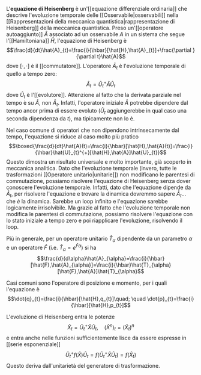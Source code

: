 L'**equazione di Heisenberg** è un'[[equazione differenziale ordinaria]] che descrive l'evoluzione temporale delle [[Osservabile|osservabili]] nella [[Rappresentazioni della meccanica quantistica|rappresentazione di Heisenberg]] della meccanica quantistica. Preso un'[[operatore autoaggiunto]] $\hat{A}$ associato ad un osservabile $A$ in un sistema che segue l'[[Hamiltoniana]] $\hat{H}$, l'equazione di Heisenberg è
$$\frac{d}{dt}\hat{A}_{t}=\frac{i}{\hbar}[\hat{H},\hat{A}_{t}]+\frac{\partial }{\partial t}\hat{A}$$
dove $[\cdot,\cdot]$ è il [[commutatore]]. L'operatore $\hat{A}_{t}$ è l'evoluzione temporale di quello a tempo zero:
$$\hat{A}_{t}=\hat{U}_{t}^{+}\hat{A}\hat{U}_{t}$$
dove $\hat{U}_{t}$ è l'[[evolutore]]. Attenzione al fatto che la derivata parziale nel tempo è su $\hat{A}$, non $\hat{A}_{t}$. Infatti, l'operatore iniziale $\hat{A}$ potrebbe dipendere dal tempo ancor prima di essere evoluto ($\hat{U}_{t}$ aggiungerebbe in qual caso una seconda dipendenza da $t$), ma tipicamente non lo è.

Nel caso comune di operatori che non dipendono intrinsecamente dal tempo, l'equazione si riduce al caso molto più pratico
$$\boxed{\frac{d}{dt}\hat{A}(t)=\frac{i}{\hbar}[\hat{H},\hat{A}(t)]=\frac{i}{\hbar}\hat{U}_{t}^{+}[\hat{H},\hat{A}]\hat{U}_{t}}$$
Questo dimostra un risultato universale e molto importante, già scoperto in meccanica analitica. Dato che l'evoluzione temporale (invero, tutte le trasformazioni [[Operatore unitario|unitarie]]) non modificano le parentesi di commutazione, possiamo risolvere l'equazione di Heisenberg senza dover conoscere l'evoluzione temporale. Infatti, dato che l'equazione dipende da $\hat{A}_{t}$, per risolvere l'equazione e trovare la dinamica dovremmo sapere $\hat{A}_{t}$... che *è* la dinamica. Sarebbe un loop infinito e l'equazione sarebbe logicamente irrisolvibile. Ma grazie al fatto che l'evoluzione temporale non modifica le parentesi di commutazione, possiamo risolvere l'equazione con lo stato iniziale a tempo zero e poi riapplicare l'evoluzione, risolvendo il loop.

Più in generale, per un operatore unitario $\hat{T}_{\alpha}$ dipendente da un parametro $\alpha$ e un operatore $\hat{F}$ (i.e. $\hat{T}_{\alpha}=e^{\hat{F}\alpha}$) si ha
$$\frac{d}{d\alpha}\hat{A}_{\alpha}=\frac{i}{\hbar}[\hat{F},\hat{A}_{\alpha}]=\frac{i}{\hbar}\hat{T}_{\alpha}[\hat{F},\hat{A}]\hat{T}_{\alpha}$$

Casi comuni sono l'operatore di posizione e momento, per i quali l'equazione è
$$\dot{q}_{t}=\frac{i}{\hbar}[\hat{H},q_{t}]\quad; \quad \dot{p}_{t}=\frac{i}{\hbar}[\hat{H},p_{t}]$$

L'evoluzione di Heisenberg entra le potenze
$$\hat{X}_{t}=\hat{U}_{t}^{+}\hat{X}\hat{U}_{t},\quad (\hat{X}^{n})_{t}=(\hat{X}_{t})^{n}$$
e entra anche nelle funzioni sufficientemente lisce da essere espresse in [[serie esponenziale]]
$$\hat{U}_{t}^{+}f(\hat{X})\hat{U}_{t}=f(\hat{U}_{t}^{+}\hat{X}\hat{U}_{t})=f(\hat{X}_{t})$$
Questo deriva dall'unitarietà del generatore di trasformazione.